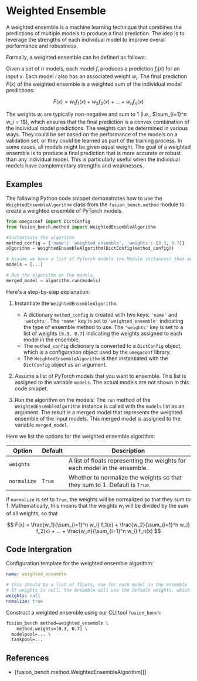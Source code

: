 # Weighted Ensemble

A weighted ensemble is a machine learning technique that combines the predictions of multiple models to produce a final prediction. The idea is to leverage the strengths of each individual model to improve overall performance and robustness.

Formally, a weighted ensemble can be defined as follows:

Given a set of $n$ models, each model $f_i$ produces a prediction $f_i(x)$ for an input $x$. Each model $i$ also has an associated weight $w_i$. The final prediction $F(x)$ of the weighted ensemble is a weighted sum of the individual model predictions:

$$
F(x) = w_1 f_1(x) + w_2 f_2(x) + ... + w_n f_n(x)
$$

The weights $w_i$ are typically non-negative and sum to 1 (i.e., $\sum_{i=1}^n w_i = 1$), which ensures that the final prediction is a convex combination of the individual model predictions.
The weights can be determined in various ways. They could be set based on the performance of the models on a validation set, or they could be learned as part of the training process. In some cases, all models might be given equal weight.
The goal of a weighted ensemble is to produce a final prediction that is more accurate or robust than any individual model. This is particularly useful when the individual models have complementary strengths and weaknesses.

## Examples

The following Python code snippet demonstrates how to use the `WeightedEnsembleAlgorithm` class from the `fusion_bench.method` module to create a weighted ensemble of PyTorch models.

```python
from omegaconf import DictConfig
from fusion_bench.method import WeightedEnsembleAlgorithm

#Instantiate the algorithm
method_config = {'name': 'weighted_ensemble', 'weights': [0.3, 0.7]}
algorithm = WeightedEnsembleAlgorithm(DictConfig(method_config))

# Assume we have a list of PyTorch models (nn.Module instances) that we want to ensemble.
models = [...]

# Run the algorithm on the models.
merged_model = algorithm.run(models)
```

Here's a step-by-step explanation:

1. Instantiate the `WeightedEnsembleAlgorithm`:
    - A dictionary `method_config` is created with two keys: `'name'` and `'weights'`. The `'name'` key is set to `'weighted_ensemble'` indicating the type of ensemble method to use. The `'weights'` key is set to a list of weights `[0.3, 0.7]` indicating the weights assigned to each model in the ensemble.
    - The `method_config` dictionary is converted to a `DictConfig` object, which is a configuration object used by the `omegaconf` library.
    - The `WeightedEnsembleAlgorithm` is then instantiated with the `DictConfig` object as an argument.

2. Assume a list of PyTorch models that you want to ensemble. This list is assigned to the variable `models`. The actual models are not shown in this code snippet.

3. Run the algorithm on the models: The `run` method of the `WeightedEnsembleAlgorithm` instance is called with the `models` list as an argument. The result is a merged model that represents the weighted ensemble of the input models. This merged model is assigned to the variable `merged_model`.

Here we list the options for the weighted ensemble algorithm:

| Option      | Default | Description                                                                |
| ----------- | ------- | -------------------------------------------------------------------------- |
| `weights`   |         | A list of floats representing the weights for each model in the ensemble.  |
| `normalize` | `True`  | Whether to normalize the weights so that they sum to 1. Default is `True`. |

if `normalize` is set to `True`, the weights will be normalized so that they sum to 1.  Mathematically, this means that the weights $w_i$ will be divided by the sum of all weights, so that

$$
F(x) = \frac{w_1}{\sum_{i=1}^n w_i} f_1(x) + \frac{w_2}{\sum_{i=1}^n w_i} f_2(x) + ... + \frac{w_n}{\sum_{i=1}^n w_i} f_n(x)
$$

## Code Intergration

Configuration template for the weighted ensemble algorithm:

```yaml title="config/method.weighted_ensemble.yaml"
name: weighted_ensemble

# this should be a list of floats, one for each model in the ensemble
# If weights is null, the ensemble will use the default weights, which are equal weights for all models.
weights: null
nomalize: true
```

Construct a weighted ensemble using our CLI tool `fusion_bench`:

```bash
fusion_bench method=weighted_ensemble \
    method.weights=[0.3, 0.7] \
  modelpool=... \
  taskpool=...
```

## References

- [fusion_bench.method.WeightedEnsembleAlgorithm][]

